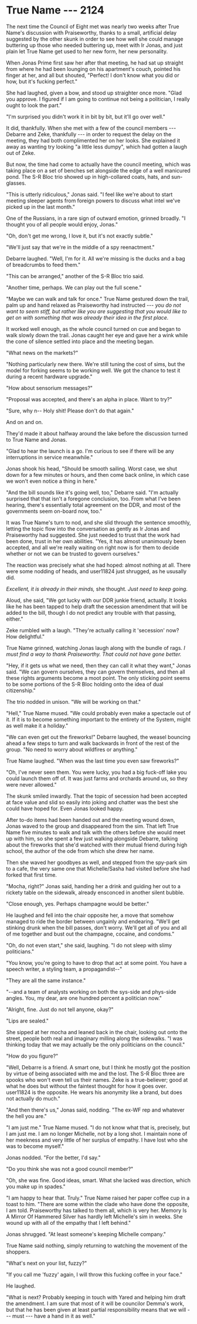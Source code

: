 # True Name --- 2124

The next time the Council of Eight met was nearly two weeks after True Name's discussion with Praiseworthy, thanks to a small, artificial delay suggested by the other skunk in order to see how well she could manage buttering up those who needed buttering up, meet with Ir Jonas, and just plain let True Name get used to her new form, her new personality.

When Jonas Prime first saw her after that meeting, he had sat up straight from where he had been lounging on his apartment's couch, pointed his finger at her, and all but shouted, "Perfect! I don't know what you did or how, but it's fucking perfect."

She had laughed, given a bow, and stood up straighter once more. "Glad you approve. I figured if I am going to continue not being a politician, I really ought to look the part."

"I'm surprised you didn't work it in bit by bit, but it'll go over well."

It did, thankfully. When she met with a few of the council members --- Debarre and Zeke, thankfully --- in order to request the delay on the meeting, they had both complimented her on her looks. She explained it away as wanting try looking "a little less dumpy", which had gotten a laugh out of Zeke.

But now, the time had come to actually have the council meeting, which was taking place on a set of benches set alongside the edge of a well manicured pond. The S-R Bloc trio showed up in high-collared coats, hats, and sun-glasses.

"This is utterly ridiculous," Jonas said. "I feel like we're about to start meeting sleeper agents from foreign powers to discuss what intel we've picked up in the last month."

One of the Russians, in a rare sign of outward emotion, grinned broadly. "I thought you of all people would enjoy, Jonas."

"Oh, don't get me wrong, I love it, but it's not exactly subtle."

"We'll just say that we're in the middle of a spy reenactment."

Debarre laughed. "Well, I'm for it. All we're missing is the ducks and a bag of breadcrumbs to feed them."

"This can be arranged," another of the S-R Bloc trio said.

"Another time, perhaps. We can play out the full scene."

"Maybe we can walk and talk for once." True Name gestured down the trail, palm up and hand relaxed as Praiseworthy had instructed --- *you do not want to seem stiff, but rather like you are suggesting that you would like to get on with something that was already their idea in the first place.*

It worked well enough, as the whole council turned on cue and began to walk slowly down the trail. Jonas caught her eye and gave her a wink while the cone of silence settled into place and the meeting began.

"What news on the markets?"

"Nothing particularly new there. We're still tuning the cost of sims, but the model for forking seems to be working well. We got the chance to test it during a recent hardware upgrade."

"How about sensorium messages?"

"Proposal was accepted, and there's an alpha in place. Want to try?"

"Sure, why n-- Holy shit! Please don't do that again."

And on and on.

They'd made it about halfway around the lake before the discussion turned to True Name and Jonas.

"Glad to hear the launch is a go. I'm curious to see if there will be any interruptions in service meanwhile."

Jonas shook his head, "Should be smooth sailing. Worst case, we shut down for a few minutes or hours, and then come back online, in which case we won't even notice a thing in here."

"And the bill sounds like it's going well, too," Debarre said. "I'm actually surprised that that isn't a foregone conclusion, too. From what I've been hearing, there's essentially total agreement on the DDR, and most of the governments seem on-board now, too."

It was True Name's turn to nod, and she slid through the sentence smoothly, letting the topic flow into the conversation as gently as Ir Jonas and Praiseworthy had suggested. She just needed to trust that the work had been done, trust in her own abilities. "Yes, it has almost unanimously been accepted, and all we're really waiting on right now is for them to decide whether or not we can be trusted to govern ourselves."

The reaction was precisely what she had hoped: almost nothing at all. There were some nodding of heads, and user11824 just shrugged, as he ususally did.

*Excellent, it is already in their minds,* she thought. *Just need to keep going.*

Aloud, she said, "We got lucky with our DDR junkie friend, actually. It looks like he has been tapped to help draft the secession amendment that will be added to the bill, though I do not predict any trouble with that passing, either."

Zeke rumbled with a laugh. "They're actually calling it 'secession' now? How delightful."

True Name grinned, watching Jonas laugh along with the bundle of rags. *I must find a way to thank Praiseworthy. That could not have gone better.*

"Hey, if it gets us what we need, then they can call it what they want," Jonas said. "We can govern ourselves, they can govern themselves, and then all these rights arguments become a moot point. The only sticking point seems to be some portions of the S-R Bloc holding onto the idea of dual citizenship."

The trio nodded in unison. "We will be working on that."

"Hell," True Name mused. "We could probably even make a spectacle out of it. If it is to become something important to the entirety of the System, might as well make it a holiday."

"We can even get out the fireworks!" Debarre laughed, the weasel bouncing ahead a few steps to turn and walk backwards in front of the rest of the group. "No need to worry about wildfires or anything."

True Name laughed. "When was the last time you even saw fireworks?"

"Oh, I've never seen them. You were lucky, you had a big fuck-off lake you could launch them off of. It was just farms and orchards around us, so they were never allowed."

The skunk smiled inwardly. That the topic of secession had been accepted at face value and slid so easily into joking and chatter was the best she could have hoped for. Even Jonas looked happy.

After to-do items had been handed out and the meeting wound down, Jonas waved to the group and disappeared from the sim. That left True Name five minutes to walk and talk with the others before she would meet up with him, so she spent a few just walking alongside Debarre, talking about the fireworks that she'd watched with their mutual friend during high school, the author of the ode from which she drew her name.

Then she waved her goodbyes as well, and stepped from the spy-park sim to a cafe, the very same one that Michelle/Sasha had visited before she had forked that first time.

"Mocha, right?" Jonas said, handing her a drink and guiding her out to a rickety table on the sidewalk, already ensconced in another silent bubble.

"Close enough, yes. Perhaps champagne would be better."

He laughed and fell into the chair opposite her, a move that somehow managed to ride the border between ungainly and endearing. "We'll get stinking drunk when the bill passes, don't worry. We'll get all of you and all of me together and bust out the champagne, cocaine, and condoms."

"Oh, do not even start," she said, laughing. "I do not sleep with slimy politicians."

"You know, you're going to have to drop that act at some point. You have a speech writer, a styling team, a propagandist--"

"They are all the same instance."

"--and a team of analysts working on both the sys-side and phys-side angles. You, my dear, are one hundred percent a politician now."

"Alright, fine. Just do not tell anyone, okay?"

"Lips are sealed."

She sipped at her mocha and leaned back in the chair, looking out onto the street, people both real and imaginary milling along the sidewalks. "I was thinking today that we may actually be the only politicians on the council."

"How do you figure?"

"Well, Debarre is a friend. A smart one, but I think he mostly got the position by virtue of being associated with me and the lost. The S-R Bloc three are spooks who won't even tell us their names. Zeke is a true-believer; good at what he does but without the faintest thought for how it goes over. user11824 is the opposite. He wears his anonymity like a brand, but does not actually do much."

"And then there's us," Jonas said, nodding. "The ex-WF rep and whatever the hell you are."

"I am just me." True Name mused. "I do not know what that is, precisely, but I am just me. I am no longer Michelle, not by a long shot. I maintain none of her meekness and very little of her surplus of empathy. I have lost who she was to become myself."

Jonas nodded. "For the better, I'd say."

"Do you think she was not a good council member?"

"Oh, she was fine. Good ideas, smart. What she lacked was direction, which you make up in spades."

"I am happy to hear that. Truly." True Name raised her paper coffee cup in a toast to him. "There are some within the clade who have done the opposite, I am told. Praiseworthy has talked to them all, which is very her. Memory Is A Mirror Of Hammered Silver has hardly left Michelle's sim in weeks. She wound up with all of the empathy that I left behind."

Jonas shrugged. "At least someone's keeping Michelle company."

True Name said nothing, simply returning to watching the movement of the shoppers.

"What's next on your list, fuzzy?"

"If you call me 'fuzzy' again, I will throw this fucking coffee in your face."

He laughed.

"What is next? Probably keeping in touch with Yared and helping him draft the amendment. I am sure that most of it will be councilor Demma's work, but that he has been given at least partial responsibility means that we will --- must --- have a hand in it as well."




